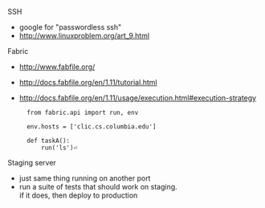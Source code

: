SSH

* google for "passwordless ssh"
* http://www.linuxproblem.org/art_9.html

Fabric

* http://www.fabfile.org/
* http://docs.fabfile.org/en/1.11/tutorial.html
* http://docs.fabfile.org/en/1.11/usage/execution.html#execution-strategy


        from fabric.api import run, env

        env.hosts = ['clic.cs.columbia.edu']

        def taskA():
            run('ls')⏎

Staging server

* just same thing running on another port
* run a suite of tests that should work on staging.  
  if it does, then deploy to production